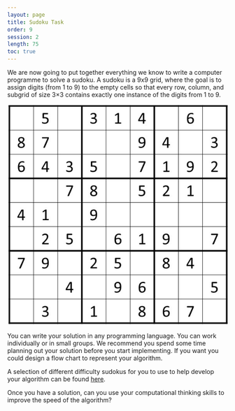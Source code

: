 ```yaml
---
layout: page
title: Sudoku Task
order: 9
session: 2
length: 75
toc: true
---
```


We are now going to put together everything we know to write a computer programme to solve a sudoku. A sudoku is a 9x9 grid, where the goal is to assign 
digits (from 1 to 9) to the empty cells so that every row, column, and subgrid of size 3×3 contains exactly one instance of the digits from 1 to 9.

![sudoku](../images/sudoku.jpg)

You can write your solution in any programming language. You can work individually or in small groups. We recommend you spend some time planning out your solution before you start implementing. If you want you could design a flow chart to represent your algorithm.

A selection of different difficulty sudokus for you to use to help develop your algorithm can be found [here](https://www.sudokuoftheday.com/dailypuzzles).

Once you have a solution, can you use your computational thinking skills to improve the speed of the algorithm?



